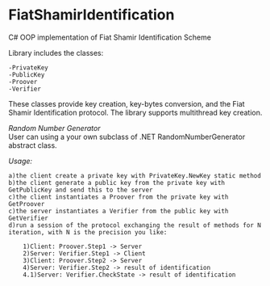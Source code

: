 # FiatShamirIdentification
C# OOP implementation of Fiat Shamir Identification Scheme

Library includes the classes:

	-PrivateKey
  	-PublicKey
	-Proover
	-Verifier

These classes provide key creation, key-bytes conversion, and the Fiat Shamir Identification protocol.
The library supports multithread key creation.

*Random Number Generator*  
User can using a your own subclass of .NET RandomNumberGenerator abstract class.

*Usage:*

    a)the client create a private key with PrivateKey.NewKey static method
    b)the client generate a public key from the private key with GetPublicKey and send this to the server
    c)the client instantiates a Proover from the private key with GetProover
    c)the server instantiates a Verifier from the public key with GetVerifier
    d)run a session of the protocol exchanging the result of methods for N iteration, with N is the precision you like:

        1)Client: Proover.Step1 -> Server
        2)Server: Verifier.Step1 -> Client
        3)Client: Proover.Step2 -> Server
        4)Server: Verifier.Step2 -> result of identification
        4.1)Server: Verifier.CheckState -> result of identification

